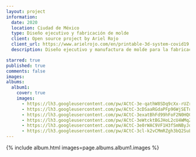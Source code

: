 ```yaml
---
layout: project
information:
  date: 2020
  location: Ciudad de México
  type: Diseño ejecutivo y fabricación de molde
  client: Open source project by Ariel Rojo
  client_url: https://www.arielrojo.com/en/printable-3d-system-covid19
  description: Diseño ejecutivo y manufactura de molde para la fabricación de la mascarilla auxiliar respiratoria diseñada por Ariel Rojo

starred: true
published: true
comments: false
images:
albums:
  album1:
    cover: true
    images:
      - https://lh3.googleusercontent.com/pw/ACtC-3e-qathW8SDq9cXx-rUZrknlBK_5CzvB9eb52vEUPL1Zpnao75ddiKHW0BQcce8F5A52TBTmxUoS6DN2quG7Alub7547qWzjjgPCHrsO24OpiGHwaHMZ42dqYQ3crg1xzleTqoGTSljMp9b15wKKs1vZQ=w1086-h706-no?authuser=1
      - https://lh3.googleusercontent.com/pw/ACtC-3cDSaaRGdaPFp96WjSETupf9oPMQvEu3fVsdCoHDMisSN4OLPD7v1zbYlfC0w_q_HKF5vblRB3Y-b67Ao-6vHaAN8QZpTGlVZ2ccIXMGw3tDSRRIEpBmfTWV491_r9wIktRB2Dp1HagS0QjGmgRS9MFGA=s640-k-no?authuser=1
      - https://lh3.googleusercontent.com/pw/ACtC-3exatBhFd99hFoF2N0HQCWj7SvDRo00huyLRvXeuRJhkXJxwf53qVaVqb_oLa27YvAAasrk1EJUny0qA8Tvv0PMKEduGPO91CBhmqmE9bFT_IiG3M722vC9H4iSOdR3hdWN3OfG2erTKOMDQpQJAP6DKQ=w446-h750-no?authuser=1
      - https://lh3.googleusercontent.com/pw/ACtC-3eWtcktBGJHoL2cU4WMqZ2gV076-nu711L59FYIWhOhRmseXCCJu7J-iPmF331yR4wm2P0j-8zTgHEGoWdVThvhGmvlWSNp7WoLarzGiB_HwAThG25neSx32fWWOJHteazgahp86nWtlGOv-RPnbcQ37g=w1654-h1240-no?authuser=1
      - https://lh3.googleusercontent.com/pw/ACtC-3e0rWAC9VF1H3fSmNByJofweDegtIP-ScqPPZcd0j6lV00nl51b9Xkx1qI7OB1dpAYzTne9a1gpz1I_RouknRkYR7Yr-amZs-p54kpZevBWzADrAWC3dSxCo2ZvHPjTTWVxYBTRX6dEAQ5TaflSz2GpWA=w930-h1240-no?authuser=1
      - https://lh3.googleusercontent.com/pw/ACtC-3cl-k2vCMmRZgh3bQ2SuLvjpEvABBinXrrM8QjlLPMqf8JAvj1oSxDh9oTrEwUv9_l6Io8mOeWDADpnf6YzIMhGuF1CEpLJBrfNkPqZiVIqnyXAQqWVryKeviJoQSE37WJ_Lkgf1dcS_c8lLyoULWe2vg=w1192-h717-no?authuser=1
---
```


{% include album.html images=page.albums.album1.images %}
